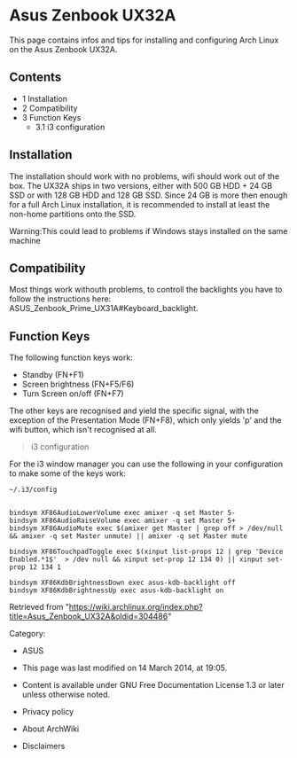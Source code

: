Asus Zenbook UX32A
==================

This page contains infos and tips for installing and configuring Arch
Linux on the Asus Zenbook UX32A.

Contents
--------

-   1 Installation
-   2 Compatibility
-   3 Function Keys
    -   3.1 i3 configuration

Installation
------------

The installation should work with no problems, wifi should work out of
the box. The UX32A ships in two versions, either with 500 GB HDD + 24 GB
SSD or with 128 GB HDD and 128 GB SSD. Since 24 GB is more then enough
for a full Arch Linux installation, it is recommended to install at
least the non-home partitions onto the SSD.

Warning:This could lead to problems if Windows stays installed on the
same machine

Compatibility
-------------

Most things work withouth problems, to controll the backlights you have
to follow the instructions here:
ASUS_Zenbook_Prime_UX31A#Keyboard_backlight.

Function Keys
-------------

The following function keys work:

-   Standby (FN+F1)
-   Screen brightness (FN+F5/F6)
-   Turn Screen on/off (FN+F7)

The other keys are recognised and yield the specific signal, with the
exception of the Presentation Mode (FN+F8), which only yields 'p' and
the wifi button, which isn't recognised at all.

> i3 configuration

For the i3 window manager you can use the following in your
configuration to make some of the keys work:

    ~/.i3/config


    bindsym XF86AudioLowerVolume exec amixer -q set Master 5-
    bindsym XF86AudioRaiseVolume exec amixer -q set Master 5+
    bindsym XF86AudioMute exec $(amixer get Master | grep off > /dev/null && amixer -q set Master unmute) || amixer -q set Master mute

    bindsym XF86TouchpadToggle exec $(xinput list-props 12 | grep 'Device Enabled.*1$'  > /dev null && xinput set-prop 12 134 0) || xinput set-prop 12 134 1

    bindsym XF86KdbBrightnessDown exec asus-kdb-backlight off
    bindsym XF86KdbBrightnessUp exec asus-kdb-backlight on

Retrieved from
"https://wiki.archlinux.org/index.php?title=Asus_Zenbook_UX32A&oldid=304486"

Category:

-   ASUS

-   This page was last modified on 14 March 2014, at 19:05.
-   Content is available under GNU Free Documentation License 1.3 or
    later unless otherwise noted.
-   Privacy policy
-   About ArchWiki
-   Disclaimers
